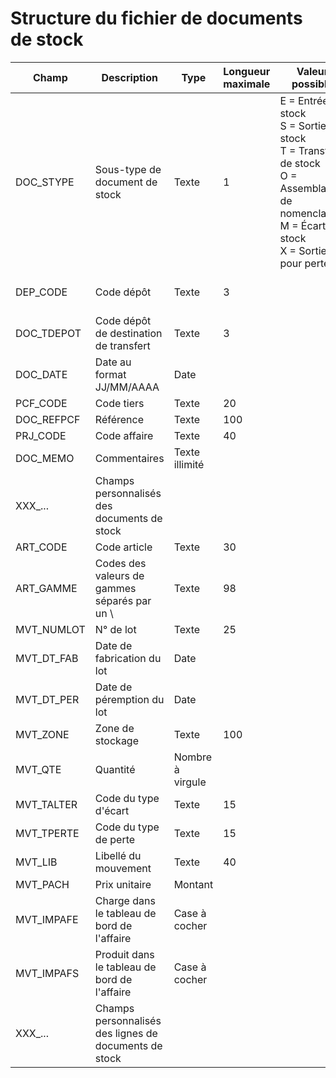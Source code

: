 # Structure du fichier de documents de stock










| Champ | Description | Type | Longueur maximale | Valeurs possibles | Présence | Valeur par défaut |
| --- | --- | --- | --- | --- | --- | --- |
| DOC_STYPE | Sous-type de document de stock | Texte | 1 | E = Entrée de stock <br> S = Sortie de stock <br> T = Transfert de stock <br> O = Assemblage de nomenclatures <br> M = Écart de stock <br> X = Sortie pour perte | Obligatoire |  |
| DEP_CODE | Code dépôt | Texte | 3 |  | Facultatif | Code dépôt des préférences |
| DOC_TDEPOT | Code dépôt de destination de transfert | Texte | 3 |  | Facultatif |  |
| DOC_DATE | Date au format JJ/MM/AAAA | Date |  |  | Facultatif | Date du jour |
| PCF_CODE | Code tiers | Texte | 20 |  | Facultatif |  |
| DOC_REFPCF | Référence | Texte | 100 |  | Facultatif |  |
| PRJ_CODE | Code affaire | Texte | 40 |  | Facultatif |  |
| DOC_MEMO | Commentaires | Texte illimité |  |  | Facultatif |  |
| XXX_... | Champs personnalisés des documents de stock |  |  |  | Facultatif |  |
| ART_CODE | Code article | Texte | 30 |  | Obligatoire |  |
| ART_GAMME | Codes des valeurs de gammes séparés par un \ | Texte | 98 |  | Facultatif |  |
| MVT_NUMLOT | N° de lot | Texte | 25 |  | Facultatif |  |
| MVT_DT_FAB | Date de fabrication du lot | Date |  |  | Facultatif |  |
| MVT_DT_PER | Date de péremption du lot | Date |  |  | Facultatif |  |
| MVT_ZONE | Zone de stockage | Texte | 100 |  | Facultatif |  |
| MVT_QTE | Quantité | Nombre à virgule |  |  | Obligatoire |  |
| MVT_TALTER | Code du type d'écart | Texte | 15 |  | Facultatif |  |
| MVT_TPERTE | Code du type de perte | Texte | 15 |  | Facultatif |  |
| MVT_LIB | Libellé du mouvement | Texte | 40 |  | Facultatif |  |
| MVT_PACH | Prix unitaire | Montant |  |  | Facultatif |  |
| MVT_IMPAFE | Charge dans le tableau de bord de l'affaire | Case à cocher |  |  | Facultatif |  |
| MVT_IMPAFS | Produit dans le tableau de bord de l'affaire | Case à cocher |  |  | Facultatif |  |
| XXX_... | Champs personnalisés des lignes de documents de stock |  |  |  | Facultatif |  |